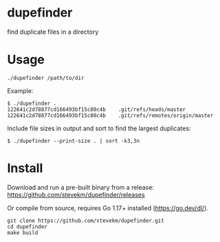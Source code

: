 # dupefinder
find duplicate files in a directory

# Usage

```
./dupefinder /path/to/dir
```

Example:

```
$ ./dupefinder .
122641c2d78877cd166493bf15c80c4b	.git/refs/heads/master
122641c2d78877cd166493bf15c80c4b	.git/refs/remotes/origin/master
```

Include file sizes in output and sort to find the largest duplicates:

```
$ ./dupefinder --print-size . | sort -k3,3n
```

# Install

Download and run a pre-built binary from a release: https://github.com/stevekm/dupefinder/releases

Or compile from source, requires Go 1.17+ installed (https://go.dev/dl/).

```
git clone https://github.com/stevekm/dupefinder.git
cd dupefinder
make build
```

